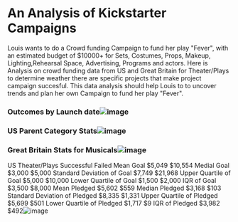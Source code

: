 # An Analysis of Kickstarter Campaigns

Louis wants to do a Crowd funding Campaign to fund her play "Fever", with an estimated budget of $10000+ for Sets, Costumes, Props, Makeup, Lighting,Rehearsal Space, Advertising, Programs and actors. Here is  Analysis on crowd funding data from US and Great Britain for Theater/Plays to determine weather there are specific projects that make project campaign succesful. This data analysis should help Louis to to uncover trends and plan her own Campaign to fund her play "Fever".

### Outcomes by Launch date![image](https://user-images.githubusercontent.com/82982480/115709426-d3afb000-a336-11eb-8c3e-a5be4d97dd11.png)

### US Parent Category Stats![image](https://user-images.githubusercontent.com/82982480/115709736-3012cf80-a337-11eb-87cd-e57cbddc1e27.png)

### Great Britain Stats for Musicals![image](https://user-images.githubusercontent.com/82982480/115709843-4b7dda80-a337-11eb-8e76-61cf0741148f.png)

US Theater/Plays	Successful	Failed
Mean Goal	$5,049	$10,554
Medial Goal	$3,000	$5,000
Standard Deviation of Goal	$7,749	$21,968
Upper Quartile of Goal	$5,000	$10,000
Lower Quartile of Goal	$1,500	$2,000
IQR  of Goal	$3,500	$8,000
Mean Pledged	$5,602	$559
Median Pledged	$3,168	$103
Standard Deviation of Pledged	$8,335	$1,331
Upper Quartile of Pledged	$5,699	$501
Lower Quartile of Pledged	$1,717	$9
IQR  of Pledged	$3,982	$492![image](https://user-images.githubusercontent.com/82982480/115710287-cb0ba980-a337-11eb-9b94-2206ec2326f7.png)


